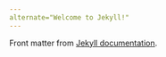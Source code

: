 ```yaml
---
alternate="Welcome to Jekyll!"
---
```

Front matter from [Jekyll documentation](https://jekyllrb.com/docs/posts/#a-typical-post).
